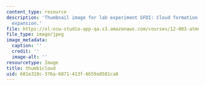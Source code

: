 ```yaml
---
content_type: resource
description: 'Thumbnail image for lab experiment GFDI: Cloud formation on adiabatic
  expansion.'
file: https://ol-ocw-studio-app-qa.s3.amazonaws.com/courses/12-003-atmosphere-ocean-and-climate-dynamics-fall-2008/681e318c376a6871413f6b59a8581ca8_thumb1cloud.jpg
file_type: image/jpeg
image_metadata:
  caption: ''
  credit: ''
  image-alt: ''
resourcetype: Image
title: thumb1cloud
uid: 681e318c-376a-6871-413f-6b59a8581ca8
---
```

